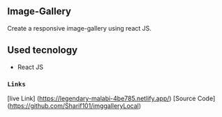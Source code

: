 ## Image-Gallery

Create a responsive image-gallery using react JS.

## Used tecnology

- React JS

### `Links`

[live Link] (https://legendary-malabi-4be785.netlify.app/)
[Source Code] (https://github.com/Sharif101/imggalleryLocal)
